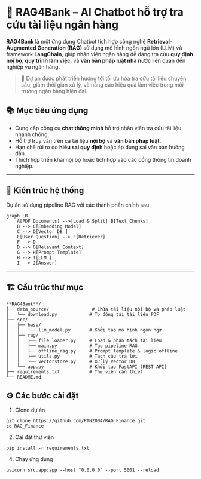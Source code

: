 # 🤖 RAG4Bank – AI Chatbot hỗ trợ tra cứu tài liệu ngân hàng

**RAG4Bank** là một ứng dụng Chatbot tích hợp công nghệ **Retrieval-Augmented Generation (RAG)** sử dụng mô hình ngôn ngữ lớn (LLM) và framework **LangChain**, giúp nhân viên ngân hàng dễ dàng tra cứu **quy định nội bộ**, **quy trình làm việc**, và **văn bản pháp luật nhà nước** liên quan đến nghiệp vụ ngân hàng.

> 🚀 Dự án được phát triển hướng tới tối ưu hóa tra cứu tài liệu chuyên sâu, giảm thời gian xử lý, và nâng cao hiệu quả làm việc trong môi trường ngân hàng hiện đại.



## 📚 Mục tiêu ứng dụng

- Cung cấp công cụ **chat thông minh** hỗ trợ nhân viên tra cứu tài liệu nhanh chóng.
- Hỗ trợ truy vấn trên cả tài liệu **nội bộ** và **văn bản pháp luật**.
- Hạn chế rủi ro do **hiểu sai quy định** hoặc áp dụng sai văn bản hướng dẫn.
- Thích hợp triển khai nội bộ hoặc tích hợp vào các cổng thông tin doanh nghiệp.

---

## 🧠 Kiến trúc hệ thống

Dự án sử dụng pipeline RAG với các thành phần chính sau:

```mermaid
graph LR
    A[PDF Documents] -->|Load & Split| B[Text Chunks]
    B --> C[Embedding Model]
    C --> D[Vector DB ]
    E[User Question] --> F[Retriever]
    F --> D
    D --> G[Relevant Context]
    G --> H[Prompt Template]
    H --> I[LLM ]
    I --> J[Answer]
```
---

## 🏗️ Cấu trúc thư mục
```
**RAG4Bank**/
├── data_source/                # Chứa tài liệu nội bộ và pháp luật
│   └── download.py            # Tự động tải tài liệu PDF
├── src/
│   ├── base/
│   │   └── llm_model.py       # Khởi tạo mô hình ngôn ngữ
│   ├── rag/
│   │   ├── file_loader.py     # Load & phân tách tài liệu
│   │   ├── main.py            # Tạo pipeline RAG
│   │   ├── offline_rag.py     # Prompt template & logic offline
│   │   ├── utils.py           # Tách câu trả lời
│   │   └── vectorstore.py     # Xử lý Vector DB
│   └── app.py                 # Khởi tạo FastAPI (REST API)
├── requirements.txt           # Thư viện cần thiết
└── README.md

```

## ⚙️ Các bước cài đặt
1. Clone dự án
```
git clone https://github.com/PTN2004/RAG_Finance.git
cd RAG_Finance
```
2. Cài đặt thư viện
```
pip install -r requirements.txt
```

4. Chạy ứng dụng
```
uvicorn src.app:app --host "0.0.0.0" --port 5001 --reload
```

